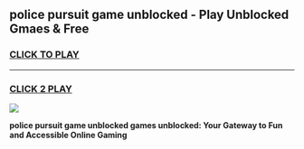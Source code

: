 
## police pursuit game unblocked - Play Unblocked Gmaes & Free
<h3>
<a href="https://news.freeplayer.one?title=police_pursuit_game_unblocked&ref=23F">CLICK TO PLAY</a></h3>
<hr>

<h3>
<a href="https://news.freeplayer.one?title=police_pursuit_game_unblocked&ref=23F">CLICK 2 PLAY</a>
  
</h3>

<a href="https://news.freeplayer.one?title=police_pursuit_game_unblocked&ref=23F/"><img src="https://clearcache.store/games.png"></a>


**police pursuit game unblocked games unblocked: Your Gateway to Fun and Accessible Online Gaming**
